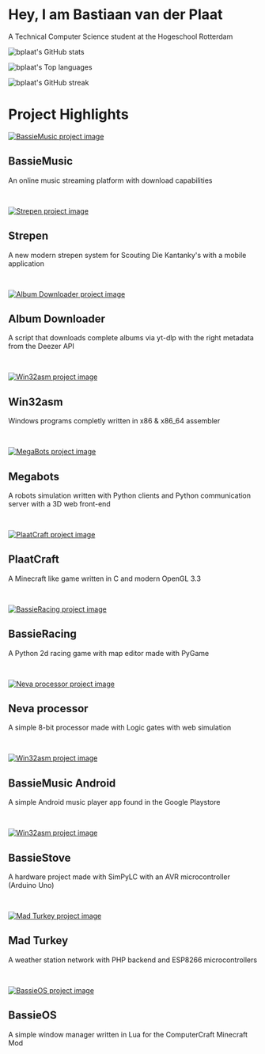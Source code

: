 # Hey, I am Bastiaan van der Plaat
A Technical Computer Science student at the Hogeschool Rotterdam

![bplaat's GitHub stats](https://github-readme-stats.vercel.app/api?username=bplaat&count_private=true&theme=dracula&show_icons=true)

![bplaat's Top languages](https://github-readme-stats.vercel.app/api/top-langs/?username=bplaat&theme=dracula&layout=compact&langs_count=8)

![bplaat's GitHub streak](http://github-readme-streak-stats.herokuapp.com?user=bplaat&theme=dracula)

# Project Highlights

[![BassieMusic project image](images/bassiemusic.png)](https://github.com/bplaat/bassiemusic)
## BassieMusic
An online music streaming platform with download capabilities

<br>

[![Strepen project image](images/strepen.png)](https://github.com/bplaat/strepen)
## Strepen
A new modern strepen system for Scouting Die Kantanky's with a mobile application

<br>

[![Album Downloader project image](images/albumdownloader.png)](https://github.com/bplaat/albumdownloader)
## Album Downloader
A script that downloads complete albums via yt-dlp with the right metadata from the Deezer API

<br>

[![Win32asm project image](images/win32asm.png)](https://github.com/bplaat/win32asm)
## Win32asm
Windows programs completly written in x86 & x86_64 assembler

<br>

[![MegaBots project image](images/megabots.png)](https://github.com/bplaat/megabots)

## Megabots
A robots simulation written with Python clients and Python communication server with a 3D web front-end

<br>

[![PlaatCraft project image](images/plaatcraft.png)](https://github.com/bplaat/plaatcraft)
## PlaatCraft
A Minecraft like game written in C and modern OpenGL 3.3

<br>

[![BassieRacing project image](images/bassieracing.png)](https://github.com/bplaat/bassieracing)
## BassieRacing
A Python 2d racing game with map editor made with PyGame

<br>

[![Neva processor project image](images/neva-processor.png)](https://github.com/bplaat/neva-processor)
## Neva processor
A simple 8-bit processor made with Logic gates with web simulation

<br>

[![Win32asm project image](images/bassiemusic-android.png)](https://github.com/bplaat/bassiemusic-android)
## BassieMusic Android
A simple Android music player app found in the Google Playstore

<br>

[![Win32asm project image](images/bassiestove.jpg)](https://github.com/bplaat/bassiestove)
## BassieStove
A hardware project made with SimPyLC with an AVR microcontroller (Arduino Uno)

<br>

[![Mad Turkey project image](images/mad-turkey.png)](https://github.com/bplaat/mad-turkey)
## Mad Turkey
A weather station network with PHP backend and ESP8266 microcontrollers

<br>

[![BassieOS project image](images/bassieos.png)](https://github.com/bplaat/bassieos)
## BassieOS
A simple window manager written in Lua for the ComputerCraft Minecraft Mod
